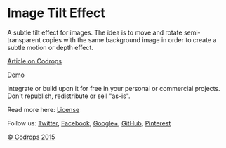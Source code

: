 Image Tilt Effect
=========

A subtle tilt effect for images. The idea is to move and rotate semi-transparent copies with the same background image in order to create a subtle motion or depth effect.

[Article on Codrops](http://tympanus.net/codrops/?p=24116)

[Demo](http://tympanus.net/Development/ImageTiltEffect/)

Integrate or build upon it for free in your personal or commercial projects. Don't republish, redistribute or sell "as-is". 

Read more here: [License](http://tympanus.net/codrops/licensing/)

Follow us: [Twitter](http://www.twitter.com/codrops), [Facebook](http://www.facebook.com/pages/Codrops/159107397912), [Google+](https://plus.google.com/101095823814290637419), [GitHub](https://github.com/codrops), [Pinterest](http://www.pinterest.com/codrops/)

[© Codrops 2015](http://www.codrops.com)


